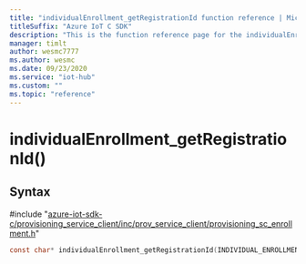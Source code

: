 ```yaml
---                             
title: "individualEnrollment_getRegistrationId function reference | Microsoft Docs" 
titleSuffix: "Azure IoT C SDK"            
description: "This is the function reference page for the individualEnrollment_getRegistrationId() function in the Azure IoT C SDK. This SDK is used with Azure IoT Hub and Azure IoT Hub Device Provisioning Service"            
manager: timlt                 
author: wesmc7777              
ms.author: wesmc               
ms.date: 09/23/2020                    
ms.service: "iot-hub"             
ms.custom: ""                
ms.topic: "reference"        
---                            
```


# individualEnrollment_getRegistrationId()

## Syntax

\#include "[azure-iot-sdk-c/provisioning_service_client/inc/prov_service_client/provisioning_sc_enrollment.h](../provisioning-sc-enrollment-h.md)"  
```C
const char* individualEnrollment_getRegistrationId(INDIVIDUAL_ENROLLMENT_HANDLE  MU_C2);
```

